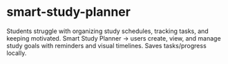 # smart-study-planner
Students struggle with organizing study schedules, tracking tasks, and keeping motivated. Smart Study Planner → users create, view, and manage study goals with reminders and visual timelines. Saves tasks/progress locally.
